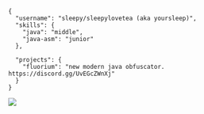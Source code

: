 ```
{ 
  "username": "sleepy/sleepylovetea (aka yoursleep)",
  "skills": {
    "java": "middle",
    "java-asm": "junior"
  },
  
  "projects": {
    "fluorium": "new modern java obfuscator. https://discord.gg/UvEGcZWnXj"
  }
}

```

![](https://komarev.com/ghpvc/?username=notyoursleep)
